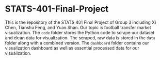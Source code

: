 # STATS-401-Final-Project

This is the repository of the STATS 401 Final Project of Group 3 including Xi Chen, Tianshu Feng, and Yuan Shan. Our topic is football transfer market visualization. The `code` folder stores the Python code to scrape our dataset and clean data for visualization. The scraped, raw data is stored in the `data` folder along with a combined version. The `dashboard` folder contains our visualization dashboard as well as essential processed data for our visualization.
